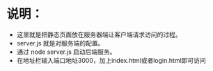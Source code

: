 # 说明：

- 这里就是把静态页面放在服务器端让客户端请求访问的过程。
- server.js 就是对服务端的配置。
- 通过 node server.js 启动后端服务。
- 在地址栏输入端口地址3000，加上index.html或者login.html即可访问